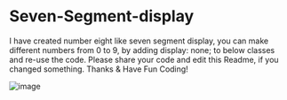 # Seven-Segment-display

I have created number eight like seven segment display, you can make different numbers from 0 to 9, by adding display: none; to below classes and re-use the code.
Please share your code and edit this Readme, if you changed something. Thanks & Have Fun Coding!

![image](https://github.com/user-attachments/assets/8e353047-bec0-4fb6-b4b8-70544646d588)
